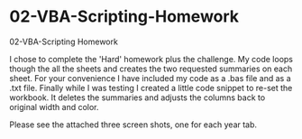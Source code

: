 # 02-VBA-Scripting-Homework
02-VBA-Scripting Homework

I chose to complete the 'Hard' homework plus the challenge. My code loops though the all the sheets and creates the two requested summaries on each sheet. For your convenience I have included my code as a .bas file and as a .txt file. Finally while I was testing I created a little code snippet to re-set the workbook. It deletes the summaries and adjusts the columns back to original width and color.

Please see the attached three screen shots, one for each year tab.
